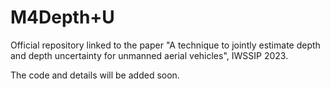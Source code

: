 # M4Depth+U

Official repository linked to the paper "A technique to jointly estimate depth and depth uncertainty for unmanned aerial vehicles", IWSSIP 2023.

The code and details will be added soon.
